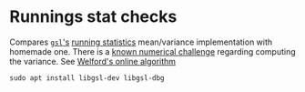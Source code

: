 # Runnings stat checks

Compares [`gsl`'s](https://www.gnu.org/software/gsl/) [running statistics](https://www.gnu.org/software/gsl/doc/html/rstat.html) mean/variance implementation with homemade one.
There is a [known numerical challenge](https://en.wikipedia.org/wiki/Algorithms_for_calculating_variance) regarding computing the variance.
See [Welford's online algorithm](https://en.wikipedia.org/wiki/Algorithms_for_calculating_variance#Welford's_online_algorithm)

```
sudo apt install libgsl-dev libgsl-dbg
```